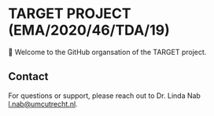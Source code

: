 # TARGET PROJECT (EMA/2020/46/TDA/19)
👋 Welcome to the GitHub organsation of the TARGET project.

## Contact
For questions or support, please reach out to Dr. Linda Nab [l.nab@umcutrecht.nl](l.nab@umcutrecht.nl).